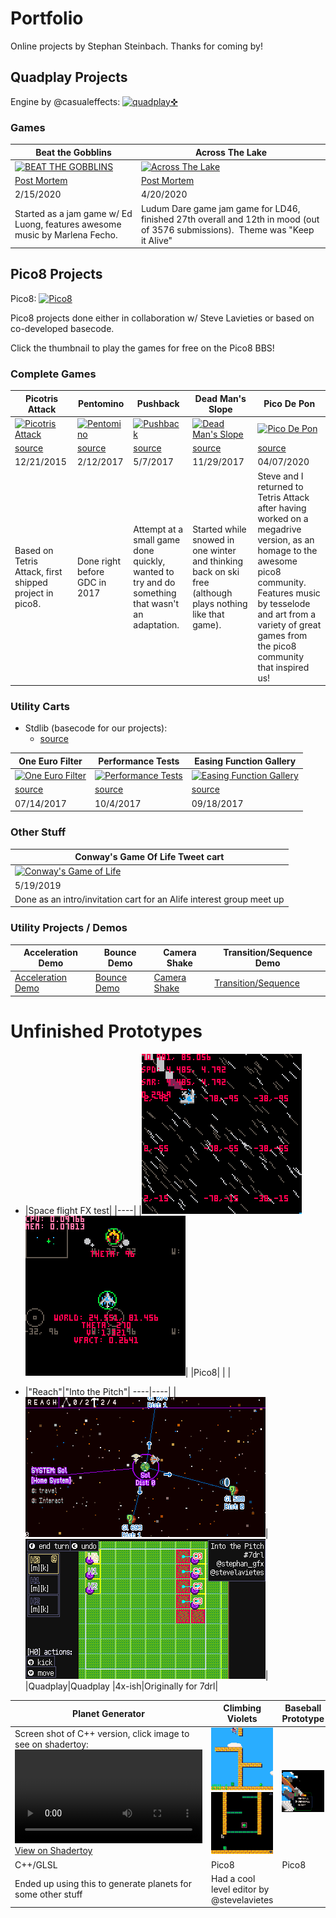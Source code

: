# Portfolio
Online projects by Stephan Steinbach. Thanks for coming by!

## Quadplay Projects

Engine by @casualeffects: [![quadplay✜](https://morgan3d.github.io/quadplay/console/logo-116x20.png)](https://github.com/morgan3d/quadplay)

### Games

|Beat the Gobblins|Across The Lake|
|-----------------|---------------|
|[![BEAT THE GOBBLINS](https://img.itch.zone/aW1hZ2UvNTY0MTkyLzI5NjMzMjUuZ2lm/794x1000/JhQtF5.gif)](https://stephan-gfx.itch.io/beat-the-gobblins)|[![Across The Lake](https://img.itch.zone/aW1hZ2UvNjE2MDMwLzMyOTA3NTQuZ2lm/347x500/O%2F6yeI.gif)](https://stephan-gfx.itch.io/across-the-lake)|
|[Post Mortem](https://docs.google.com/document/d/1Z8iBf_VUf_26AmKrWBJ9THso-UCqWl5NsIOpnSF9-1s/edit#)|[Post Mortem](https://stephan-gfx.itch.io/across-the-lake/devlog/141410/ludum-dare-46-post-mortem-across-the-lake)|
|2/15/2020|4/20/2020|
|Started as a jam game w/ Ed Luong, features awesome music by Marlena Fecho.|Ludum Dare game jam game for LD46, finished 27th overall and 12th in mood (out of 3576 submissions).  Theme was "Keep it Alive"| 

## Pico8 Projects

Pico8: [![Pico8](https://www.lexaloffle.com/gfx/lexaloffle-pico8.png)](http://www.lexaloffle.com/pico-8.php)

Pico8 projects done either in collaboration w/ Steve Lavieties or based on
co-developed basecode.

Click the thumbnail to play the games for free on the Pico8 BBS!

### Complete Games

|Picotris Attack|Pentomino|Pushback|Dead Man's Slope|Pico De Pon|
|-----|----|----|----|----|
|[![Picotris Attack](https://www.lexaloffle.com/bbs/thumbs/pico37969.png)](https://www.lexaloffle.com/bbs/?tid=2925)|[![Pentomino](https://www.lexaloffle.com/bbs/thumbs/pico37638.png)](https://www.lexaloffle.com/bbs/?tid=28815)|[![Pushback](https://www.lexaloffle.com/bbs/thumbs/pico40479.png)](https://www.lexaloffle.com/bbs/?tid=29285)|[![Dead Man's Slope](https://www.lexaloffle.com/bbs/thumbs/pico46800.png)](https://www.lexaloffle.com/bbs/?tid=30307)|[![Pico De Pon](https://www.lexaloffle.com/bbs/thumbs/pico8_picodepon-2.png)](https://www.lexaloffle.com/bbs/?tid=37280)|
|[source](https://github.com/stevelavietes/pico8carts/blob/master/picotrisattack.p8)|[source](https://github.com/stevelavietes/pico8carts/blob/master/pentomino.p8)|[source](https://github.com/stevelavietes/pico8carts/blob/master/mazeburger.p8)|[source](https://github.com/stevelavietes/pico8carts/blob/master/pushback.p8)|[source](https://github.com/stevelavietes/pico8carts/blob/master/dead_mans_slope.p8)|[source](https://github.com/stevelavietes/pico8carts/blob/master/picodepon.p8)|
|12/21/2015|2/12/2017|5/7/2017|11/29/2017|04/07/2020|
|Based on Tetris Attack, first shipped project in pico8.|Done right before GDC in 2017|Attempt at a small game done quickly, wanted to try and do something that wasn't an adaptation.|Started while snowed in one winter and thinking back on ski free (although plays nothing like that game).|Steve and I returned to Tetris Attack after having worked on a megadrive version, as an homage to the awesome pico8 community.  Features music by tesselode and art from a variety of great games from the pico8 community that inspired us!|

### Utility Carts

* Stdlib (basecode for our projects):
    * [source](https://github.com/ssteinbach/pico8carts/blob/master/stdlib.p8)

|One Euro Filter|Performance Tests|Easing Function Gallery|
|-----|----|----|
|[![One Euro Filter](https://www.lexaloffle.com/bbs/thumbs/pico42459.png)](https://www.lexaloffle.com/bbs/?tid=29646)|[![Performance Tests](https://www.lexaloffle.com/bbs/thumbs/pico44897.png)](https://www.lexaloffle.com/bbs/?tid=30032)|[![Easing Function Gallery](https://www.lexaloffle.com/bbs/thumbs/pico44294.png)](https://www.lexaloffle.com/bbs/?pid=41657&tid=29488)|
|[source](https://github.com/stevelavietes/pico8carts/blob/master/one_euro_filter.p8)|[source](https://github.com/stevelavietes/pico8carts/blob/master/performance_test_gallery.p8)|[source](https://github.com/stevelavietes/pico8carts/blob/master/easing_gallery.p8)|
|07/14/2017|10/4/2017|09/18/2017|

### Other Stuff

|Conway's Game Of Life Tweet cart|
|--------------------------------|
|[![Conway's Game of Life](https://img.itch.zone/aW1nLzIxMjQ0MTkuZ2lm/315x250%23cm/41ASDq.gif)](https://stephan-gfx.itch.io/conways-game-of-life)|
|5/19/2019|
|Done as an intro/invitation cart for an Alife interest group meet up|


### Utility Projects / Demos

|Acceleration Demo|Bounce Demo|Camera Shake|Transition/Sequence Demo|
|----|----|----|----|
|[Acceleration Demo](https://morgan3d.github.io/quadplay/console/quadplay.html?game=examples/accel_demo)|[Bounce Demo](https://morgan3d.github.io/quadplay/console/quadplay.html?game=examples/sproing)|[Camera Shake](https://morgan3d.github.io/quadplay/console/quadplay.html?game=examples/camera_shake)|[Transition/Sequence](https://morgan3d.github.io/quadplay/console/quadplay.html?game=examples/sequence_demo)|


# Unfinished Prototypes

* |Space flight FX test|
|----|
|![Flying Around](img/PICO-8_31.gif) ![Shootin](img/PICO-8_38.gif)|
|Pico8|
|  |

* |"Reach"|"Into the Pitch"|
----|----|
|![Map Movin'](img/reach_production_cost.gif)|![Movin' and Turnin'](img/pitch.gif)|
|Quadplay|Quadplay
|4x-ish|Originally for 7drl|

|Planet Generator|Climbing Violets|Baseball Prototype|
|----|----|----|
|Screen shot of C++ version, click image to see on shadertoy:[![View on Shadertoy](img/in_motion_ufo50.mov)](https://www.shadertoy.com/embed/MlyyzK?gui=true&t=10&paused=true&muted=false)|![Climbin'](img/PICO-8_41.gif) ![Editin'](img/PICO-8_26.gif)|![Swingin'](img/PICO-8_21.gif)|
|C++/GLSL|Pico8|Pico8|
|Ended up using this to generate planets for some other stuff|Had a cool level editor by @stevelavietes| |

